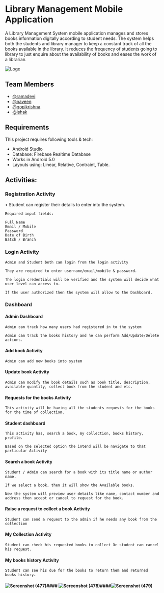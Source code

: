 
# Library Management Mobile Application

A Library Management System mobile application manages and stores books information digitally according to student needs. The system helps both the students and library manager to keep a constant track of all the books available in the library. It reduces the frequency of students going to library to just enquire about the availability of books and eases the work of a librarian.



![Logo](https://firebasestorage.googleapis.com/v0/b/librarymanagement-eba4f.appspot.com/o/online-library-logo-and-icons-for-your-mobile-app-vector-23494823-removebg-preview.png?alt=media&token=a58c5f3a-9d3d-4ef8-8a99-ba38cf31d534)


## Team Members

- [@ramadevi](https://www.github.com/)
- [@naveen](https://www.github.com/)
- [@gopikrishna](https://www.github.com/)
- [@ishak](https://www.github.com/)


## Requirements

This project requires following tools & tech:

- Android Studio
- Database: Firebase Realtime Database
- Works in Android 5.0
- Layouts using: Linear, Relative, Contraint, Table.
## Activities:

###  Registration Activity

•	Student can register their details to enter into the system.

	Required input fields: 

	Full Name
	Email / Mobile 
	Password
	Date of Birth
	Batch / Branch


### Login Activity

	Admin and Student both can login from the login activity

	They are required to enter username/email/mobile & password.

	The login credentials will be verified and the system will decide what user level can access to.

	If the user authorized then the system will allow to the Dashboard.


### Dashboard

#### Admin Dashboard

	Admin can track how many users had registered in to the system

	Admin can track the books history and he can perform Add/Update/Delete actions.

#### Add book Activity

	Admin can add new books into system

#### Update book Activity

	Admin can modify the book details such as book title, description, available quantity, collect book from the student and etc.

#### Requests for the books Activity

    This activity will be having all the students requests for the books for the time of collection.

#### Student dashboard

	This activity has, search a book, my collection, books history, profile.

	Based on the selected option the intend will be navigate to that particular Activity

#### Search a book Activity

	Student / Admin can search for a book with its title name or author name.

	If we select a book, then it will show the Available books.

	Now the system will preview user details like name, contact number and address then accept or cancel to request for the book.

#### Raise a request to collect a book Activity

	Student can send a request to the admin if he needs any book from the collection

#### My Collection Activity

	Student can check his requested books to collect Or student can cancel his request.

#### My books history Activity
	Student can see his due for the books to return them and returned books history.

#### ![Screenshot (477)](https://user-images.githubusercontent.com/111701613/232181515-89e5b99a-3420-47b2-b18d-473ba9b1f83f.png)#### ![Screenshot (478)](https://user-images.githubusercontent.com/111701613/232181620-d0e7ec32-4f87-4a03-a131-ddae6a139fe1.png)####![Screenshot (479)](https://user-images.githubusercontent.com/111701613/232182161-7c7c5586-0d8e-4744-8f3d-c1462cf39a69.png)








	
